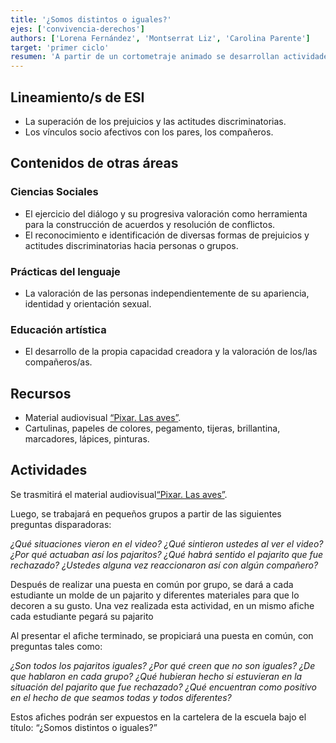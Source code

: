 ```yaml
---
title: '¿Somos distintos o iguales?'
ejes: ['convivencia-derechos']
authors: ['Lorena Fernández', 'Montserrat Liz', 'Carolina Parente']
target: 'primer ciclo'
resumen: 'A partir de un cortometraje animado se desarrollan actividades para reflexionar sobre prejuicios y actitudes discriminatorias, promoviendo el diálogo y la valoración de la diversidad a través de debates y creaciones artísticas grupales.'
---
```


## Lineamiento/s de ESI

- La superación de los prejuicios y las actitudes discriminatorias.
- Los vínculos socio afectivos con los pares, los compañeros.

## Contenidos de otras áreas

### Ciencias Sociales

- El ejercicio del diálogo y su progresiva valoración como herramienta para la construcción de acuerdos y resolución de conflictos.
- El reconocimiento e identificación de diversas formas de prejuicios y actitudes discriminatorias hacia personas o grupos.

### Prácticas del lenguaje

- La valoración de las personas independientemente de su apariencia, identidad y orientación sexual.

### Educación artística

- El desarrollo de la propia capacidad creadora y la valoración de los/las compañeros/as.

## Recursos

- Material audiovisual [“Pixar. Las aves”](https://www.youtube.com/watch?v=EtDV9fx8_Dg&list=PLO9HaQ4OL1aLcwNizgeAsL9wAILJ2kWVz&index=3&t=0s).
- Cartulinas, papeles de colores, pegamento, tijeras, brillantina, marcadores, lápices, pinturas.

## Actividades

Se trasmitirá el material audiovisual[“Pixar. Las aves”](https://www.youtube.com/watch?v=EtDV9fx8_Dg&list=PLO9HaQ4OL1aLcwNizgeAsL9wAILJ2kWVz&index=3&t=0s).

Luego, se trabajará en pequeños grupos a partir de las siguientes preguntas disparadoras:

*¿Qué situaciones vieron en el video? ¿Qué sintieron ustedes al ver el video? ¿Por qué actuaban así los pajaritos? ¿Qué habrá sentido el pajarito que fue rechazado? ¿Ustedes alguna vez reaccionaron así con algún compañero?*

Después de realizar una puesta en común por grupo, se dará a cada estudiante un molde de un pajarito y diferentes materiales para que lo decoren a su gusto. Una vez realizada esta actividad, en un mismo afiche cada estudiante pegará su pajarito

Al presentar el afiche terminado, se propiciará una puesta en común, con preguntas tales como:

*¿Son todos los pajaritos iguales? ¿Por qué creen que no son iguales? ¿De que hablaron en cada grupo? ¿Qué hubieran hecho si estuvieran en la situación del pajarito que fue rechazado? ¿Qué encuentran como positivo en el hecho de que seamos todas y todos diferentes?*

Estos afiches podrán ser expuestos en la cartelera de la escuela bajo el título: “¿Somos distintos o iguales?”
